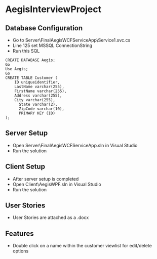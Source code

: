 # AegisInterviewProject

## Database Configuration
- Go to Server\FinalAegisWCFServiceApp\Service1.svc.cs 
- Line 125 set MSSQL ConnectionString
- Run this SQL
```
CREATE DATABASE Aegis;
Go
Use Aegis;
Go
CREATE TABLE Customer (
    ID uniqueidentifier,
    LastName varchar(255),
    FirstName varchar(255),
    Address varchar(255),
    City varchar(255),
	  State varchar(2),
	  ZipCode varchar(10),
	  PRIMARY KEY (ID)
);
```
## Server Setup
- Open Server\FinalAegisWCFServiceApp.sln in Visual Studio
- Run the solution

## Client Setup
- After server setup is completed
- Open Client\AegisWPF.sln in Visual Studio
- Run the solution

## User Stories
- User Stories are attached as a .docx

## Features
- Double click on a name within the customer viewlist for edit/delete options
